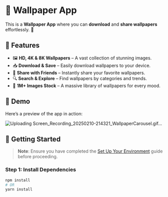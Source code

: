 # 📱 Wallpaper App  

This is a **Wallpaper App** where you can **download** and **share wallpapers** effortlessly. 🚀  

## 🌟 Features  

- 🖼️ **HD, 4K & 8K Wallpapers** – A vast collection of stunning images.  
- 📥 **Download & Save** – Easily download wallpapers to your device.  
- 🔄 **Share with Friends** – Instantly share your favorite wallpapers.  
- 🔍 **Search & Explore** – Find wallpapers by categories and trends.  
- 💾 **1M+ Images Stock** – A massive library of wallpapers for every mood.  

## 🎥 Demo  

Here’s a preview of the app in action:  

 ![Uploading Screen_Recording_20250210-214321_WallpaperCarousel.gif…]()

## 🚀 Getting Started  

> **Note**: Ensure you have completed the [Set Up Your Environment](https://reactnative.dev/docs/set-up-your-environment) guide before proceeding.  

### Step 1: Install Dependencies  

```sh
npm install
# OR
yarn install
